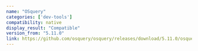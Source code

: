 ```yaml
---
name: "OSquery"
categories: ['dev-tools']
compatibility: native
display_result: "Compatible"
version_from: "5.11.0"
link: https://github.com/osquery/osquery/releases/download/5.11.0/osquery-5.11.0.windows_arm64.zip
---
```


